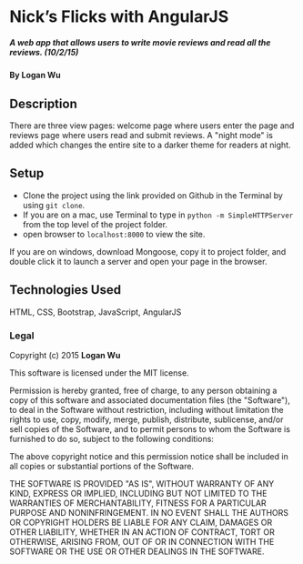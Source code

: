 # Nick&rsquo;s Flicks with AngularJS

##### A web app that allows users to write movie reviews and read all the reviews. (10/2/15)

#### By Logan Wu

## Description
There are three view pages: welcome page where users enter the page and reviews page where users read and submit reviews. A "night mode" is added which changes the entire site to a darker theme for readers at night.

## Setup
* Clone the project using the link provided on Github in the Terminal by using ```git clone```.
* If you are on a mac, use Terminal to type in ```python -m SimpleHTTPServer``` from the top level of the project folder.
* open browser to ```localhost:8000``` to view the site.

If you are on windows, download Mongoose, copy it to project folder, and double click it to launch a server and open your page in the browser.

## Technologies Used

HTML, CSS, Bootstrap, JavaScript, AngularJS

### Legal

Copyright (c) 2015 **Logan Wu**

This software is licensed under the MIT license.

Permission is hereby granted, free of charge, to any person obtaining a copy
of this software and associated documentation files (the "Software"), to deal
in the Software without restriction, including without limitation the rights
to use, copy, modify, merge, publish, distribute, sublicense, and/or sell
copies of the Software, and to permit persons to whom the Software is
furnished to do so, subject to the following conditions:

The above copyright notice and this permission notice shall be included in
all copies or substantial portions of the Software.

THE SOFTWARE IS PROVIDED "AS IS", WITHOUT WARRANTY OF ANY KIND, EXPRESS OR
IMPLIED, INCLUDING BUT NOT LIMITED TO THE WARRANTIES OF MERCHANTABILITY,
FITNESS FOR A PARTICULAR PURPOSE AND NONINFRINGEMENT. IN NO EVENT SHALL THE
AUTHORS OR COPYRIGHT HOLDERS BE LIABLE FOR ANY CLAIM, DAMAGES OR OTHER
LIABILITY, WHETHER IN AN ACTION OF CONTRACT, TORT OR OTHERWISE, ARISING FROM,
OUT OF OR IN CONNECTION WITH THE SOFTWARE OR THE USE OR OTHER DEALINGS IN
THE SOFTWARE.
